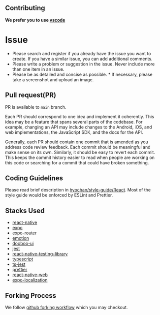 ## Contributing

**We prefer you to use [vscode](https://code.visualstudio.com)**

# Issue

- Please search and register if you already have the issue you want to create. If you have a similar issue, you can add additional comments.
- Please write a problem or suggestion in the issue. Never include more than one item in an issue.
- Please be as detailed and concise as possible. \* If necessary, please take a screenshot and upload an image.

## Pull request(PR)

PR is available to `main` branch.

Each PR should correspond to one idea and implement it coherently. This idea may be a feature that spans several parts of the codebase. For example, changing an API may include changes to the Android, iOS, and web implementations, the JavaScript SDK, and the docs for the API.

Generally, each PR should contain one commit that is amended as you address code review feedback. Each commit should be meaningful and make sense on its own. Similarly, it should be easy to revert each commit. This keeps the commit history easier to read when people are working on this code or searching for a commit that could have broken something.

## Coding Guidelines

Please read brief description in [hyochan/style-guide/React](https://github.com/hyochan/style-guide/blob/main/docs/REACT.md).
Most of the style guide would be enforced by ESLint and Prettier.

## Stacks Used

- [react-native](https://github.com/facebook/react-native)
- [expo](https://expo.dev)
- [expo-router](https://expo.github.io/router)
- [emotion](https://emotion.sh)
- [dooboo-ui](https://github.com/dooboolab/dooboo-ui)
- [jest](https://github.com/facebook/jest)
- [react-native-testing-library](https://github.com/callstack/react-native-testing-library)
- [typescript](https://github.com/Microsoft/TypeScript)
- [ts-jest](https://github.com/kulshekhar/ts-jest)
- [prettier](https://prettier.io)
- [react-native-web](https://github.com/necolas/react-native-web)
- [expo-localization](https://docs.expo.dev/versions/latest/sdk/localization)

## Forking Process

We follow [github forking workflow](https://medium.com/dooboolab/quick-start-for-contributing-to-whatssub-with-forking-workflow-16c8c971adc5) which you may checkout.
